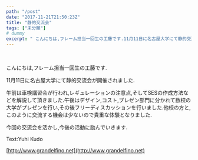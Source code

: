 ```yaml
---
path: "/post"
date: "2017-11-21T21:50:23Z"
title: "静的交流会"
tags: ["未分類"]
# dummy
excerpt: " こんにちは,フレーム担当一回生の工藤です.11月11日に名古屋大学にて静的交流会が開催されました.午前は車検講習会が行われ,レギュレーションの注意点,そしてSESの作成方法などを解説して頂きました..."
---
```


 

[](21-1.jpg)こんにちは,フレーム担当一回生の工藤です.

11月11日に名古屋大学にて静的交流会が開催されました.

午前は車検講習会が行われ,レギュレーションの注意点,そしてSESの作成方法などを解説して頂きました.午後はデザイン,コスト,プレゼン部門に分かれて数校の大学がプレゼンを行い,その後フリーディスカッションを行いました.他校の方と,このように交流する機会は少ないので貴重な体験となりました.

今回の交流会を活かし,今後の活動に励んでいきます.

Text:Yuhi Kudo

[http://www.grandelfino.net](http://www.grandelfino.net)